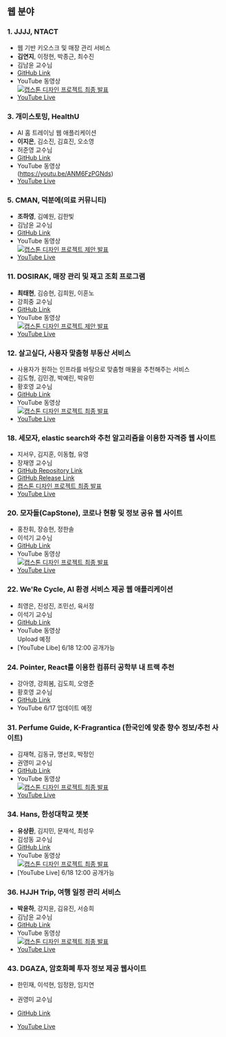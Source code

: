 ## 웹 분야

### 1. JJJJ, NTACT
- 웹 기반 키오스크 및 매장 관리 서비스
- **김연지**, 이정현, 박종근, 최수진
- 김남윤 교수님
- [GitHub Link](https://github.com/coding-Benny/NTACT#readme)
- YouTube 동영상 <br>[![캡스톤 디자인 프로젝트 최종 발표](https://img.youtube.com/vi/Jv8nx1BdveI/0.jpg)](https://youtu.be/Jv8nx1BdveI)
- [YouTube Live](https://www.youtube.com/watch?v=gtd6_RQ6X_o)

### 3. 개미스토밍, HealthU
- AI 홈 트레이닝 웹 애플리케이션
- **이지은**, 김소진, 김효진, 오소영
- 허준영 교수님
- [GitHub Link](https://github.com/gaemistorming/Capstone-WEB)
- YouTube 동영상 <br>(https://youtu.be/ANM6FzPGNds)
- [YouTube Live](https://youtu.be/spTkOeXQlGQ)

### 5. CMAN, 덕분에(의료 커뮤니티)
- **조하영**, 김예원, 김한빛
- 김남윤 교수님
- [GitHub Link](https://github.com/equipoida/CapstoneFinal)
- YouTube 동영상 <br>
[![캡스톤 디자인 프로젝트 제안 발표](https://img.youtube.com/vi/xTvoeX3piM0/0.jpg)](https://www.youtube.com/watch?v=xTvoeX3piM0)
- [YouTube Live](https://youtu.be/IcGPTcov_VA)

### 11. DOSIRAK, 매장 관리 및 재고 조회 프로그램
- **최태현**, 김승현, 김희원, 이훈노
- 강희중 교수님
- [GitHub Link](https://github.com/gnssh606/DOSIRAK)
- YouTube 동영상 <br>
[![캡스톤 디자인 프로젝트 제안 발표](https://img.youtube.com/vi/6YcokBnyOJM/0.jpg)](https://www.youtube.com/watch?v=6YcokBnyOJM)
- [YouTube Live](https://www.youtube.com/watch?v=GkqBfKvWj-Q)

### 12. 살고싶다, 사용자 맟춤형 부동산 서비스
- 사용자가 원하는 인프라를 바탕으로 맞춤형 매물을 추천해주는 서비스
- 김도형, 김민경, 박예린, 박유민
- 황호영 교수님
- [GitHub Link](https://github.com/salgosipda/Salgosipda)
- YouTube 동영상 <br> 
[![캡스톤 디자인 프로젝트 최종 발표](https://img.youtube.com/vi/f3Ml7c4RU4E/0.jpg)](https://youtu.be/f3Ml7c4RU4E)
- [YouTube Live]()

### 18. 세모자, elastic search와 추천 알고리즘을 이용한 자격증 웹 사이트		
- 지서우, 김지훈, 이동협, 유영
- 장재영 교수님
- [GitHub Repository Link](https://github.com/hsu18/Capstone)
- [GitHub Release Link](https://github.com/hsu18/Capstone/releases/tag/v0.0.1)
- [캡스톤 디자인 프로젝트 최종 발표](https://www.youtube.com/channel/UC9OZOrKOgJxlEjwrJfmTbzA)
- [YouTube Live](https://youtu.be/780ineZzYvk)

### 20. 모자돌(CapStone), 코로나 현황 및 정보 공유 웹 사이트
- 홍찬휘, 장승현, 정한솔
- 이석기 교수님
- [GitHub Link](https://github.com/seunghyun-Jang/corona-inside)
- YouTube 동영상 <br>
[![캡스톤 디자인 프로젝트 최종 발표](https://img.youtube.com/vi/s5AuLqgoOJE/0.jpg)](https://youtu.be/s5AuLqgoOJE)
- [YouTube Live](https://youtu.be/vcFakfuUG9Q)

### 22. We'Re Cycle, AI 환경 서비스 제공 웹 애플리케이션
- 최영은, 진성진, 조민선, 육서정
- 이석기 교수님
- [GitHub Link](https://github.com/uuu0105/werecycle)
- YouTube 동영상 <br>
Upload 예정
- [YouTube Libe] 6/18 12:00 공개가능


### 24. Pointer, React를 이용한 컴퓨터 공학부 내 트랙 추천
- 강아영, 강희봄, 김도희, 오영준
- 황호영 교수님
- [GitHub Link](https://github.com/ayrdaz/testreact)
- YouTube 6/17 업데이트 예정

### 31. Perfume Guide, K-Fragrantica (한국인에 맞춘 향수 정보/추천 사이트)
- 김재혁, 김동규, 명선호, 박정인
- 권영미 교수님
- [GitHub Link](https://github.com/PerfumeGuide/Capstone_PerfumeGuide.git)
- YouTube 동영상 <br>
[![캡스톤 디자인 프로젝트 최종 발표](https://img.youtube.com/vi/SXLIkEwFVqA/0.jpg)](https://youtu.be/SXLIkEwFVqA)
- [YouTube Live](https://youtu.be/hxQd1yiGbKM)

### 34. Hans, 한성대학교 챗봇
- **유상환**, 김지민, 문재석, 최성우
- 김성동 교수님
- [GitHub Link](https://github.com/QuaintCoding/chatbot-dialogflow)
- YouTube 동영상 <br>
[![캡스톤 디자인 프로젝트 최종 발표](https://img.youtube.com/vi/sGrDE2R9R9g/0.jpg)](https://youtu.be/sGrDE2R9R9g)
- [YouTube Live] 6/18 12:00 공개가능

### 36. HJJH Trip, 여행 일정 관리 서비스
- **박윤하**, 강지윤, 김유진, 서승희
- 김남윤 교수님
- [GitHub Link](https://github.com/0atx/capstone)
- YouTube 동영상 <br>
[![캡스톤 디자인 프로젝트 최종 발표](https://img.youtube.com/vi/615VkJComIY/0.jpg)](https://youtu.be/615VkJComIY)
- [YouTube Live](https://youtu.be/N8uVDuWjIbQ)

### 43. DGAZA, 암호화폐 투자 정보 제공 웹사이트
- 한민재, 이석현, 임정완, 임지연
- 권영미 교수님
- [GitHub Link](https://github.com/lim97/lim97.github.io)

- [YouTube Live](https://youtu.be/7Drmxcfq4Mg)
